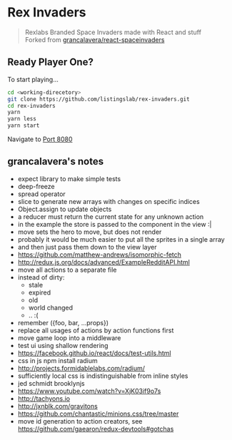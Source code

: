 
# Rex Invaders

> Rexlabs Branded Space Invaders made with React and stuff  
Forked from [grancalavera/react-spaceinvaders](https://github.com/grancalavera/react-spaceinvaders)

## Ready Player One?

To start playing...

```bash
cd <working-direcetory>
git clone https://github.com/listingslab/rex-invaders.git
cd rex-invaders
yarn
yarn less
yarn start
```
Navigate to [Port 8080](http://localhost:8080)

## grancalavera's notes

- expect library to make simple tests
- deep-freeze
- spread operator
- slice to generate new arrays with changes on specific indices
- Object.assign to update objects
- a reducer must return the current state for any unknown action
- in the example the store is passed to the component in the view :|
- move sets the hero to move, but does not render
- probably it would be much easier to put all the sprites in a single array
- and then just pass them down to the view layer
- https://github.com/matthew-andrews/isomorphic-fetch
- http://redux.js.org/docs/advanced/ExampleRedditAPI.html
- move all actions to a separate file
- instead of dirty:
  - stale
  - expired
  - old
  - world changed
  - .. :(
- remember ({foo, bar, ...props})
- replace all usages of actions by action functions first
- move game loop into a middleware
- test ui using shallow rendering
- https://facebook.github.io/react/docs/test-utils.html
- css in js npm install radium
- http://projects.formidablelabs.com/radium/
- sufficiently local css is indistinguishable from inline styles
- jed schmidt brooklynjs
- https://www.youtube.com/watch?v=XjK03if9o7s
- http://tachyons.io
- http://jxnblk.com/gravitons
- https://github.com/chantastic/minions.css/tree/master
- move id generation to action creators, see https://github.com/gaearon/redux-devtools#gotchas
